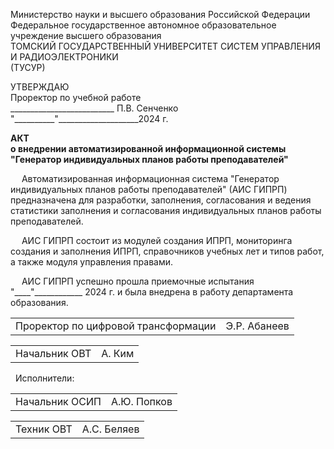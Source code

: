 <span class="center-align"> Министерство науки и высшего образования Российской Федерации <br>
Федеральное государственное автономное образовательное учреждение высшего образования <br>
ТОМСКИЙ ГОСУДАРСТВЕННЫЙ УНИВЕРСИТЕТ СИСТЕМ УПРАВЛЕНИЯ И РАДИОЭЛЕКТРОНИКИ <br>
(ТУСУР) </span>

<span class="right-align"> УТВЕРЖДАЮ <br>
Проректор по учебной работе <br>
\_\_\_\_\_\_\_\_\_\_\_\_\_\_\_\_\_\_\_\_\_\_\_\_\_\_ П.В. Сенченко <br>
"\_\_\_\_\_\_\_\_\_\_"\_\_\_\_\_\_\_\_\_\_\_\_\_\_\_\_\_\_\_\_2024 г.</span>


<span style="font-weight:bold" class="center-align"> АКТ <br>
о внедрении автоматизированной информационной системы "Генератор индивидуальных планов работы преподавателей"</span>

&emsp; Автоматизированная информационная система "Генератор индивидуальных планов работы преподавателей" (АИС ГИПРП) предназначена для разработки, заполнения, согласования и ведения статистики заполнения и согласования индивидуальных планов работы преподавателей.  

&emsp; АИС ГИПРП состоит из модулей создания ИПРП, мониторинга создания и заполнения ИПРП, справочников учебных лет и типов работ, а также модуля управления правами.  

&emsp; АИС ГИПРП успешно прошла приемочные испытания "\_\_\_\_\"\_\_\_\_\_\_\_\_\_\_\_\_ 2024 г. и была внедрена в работу департамента образования.  


<span>
<table style="width:100%; border-collapse: collapse; border: none;">
<tr style="border: none;">
<td style="border: none;">Проректор по цифровой трансформации</td>
<td style="text-align: right; border: none;">Э.Р. Абанеев </td>
</tr>
</table>
</span>
<span>
<table style="width:100%; border-collapse: collapse; border: none;">
<tr style="border: none;">
<td style="border: none;">Начальник ОВТ</td>
<td style="text-align: right; border: none;">А. Ким </td>
</tr>
</table>
</span>
&nbsp; Исполнители:
<span>
<table style="width:100%; border-collapse: collapse; border: none;">
<tr style="border: none;">
<td style="border: none;">Начальник ОСИП</td>
<td style="text-align: right; border: none;">А.Ю. Попков </td>
</tr>
</table>
</span>
<span>
<table style="width:100%; border-collapse: collapse; border: none;">
<tr style="border: none;">
<td style="border: none;">Техник ОВТ</td>
<td style="text-align: right; border: none;">А.С. Беляев </td>
</tr>
</table>
</span>





